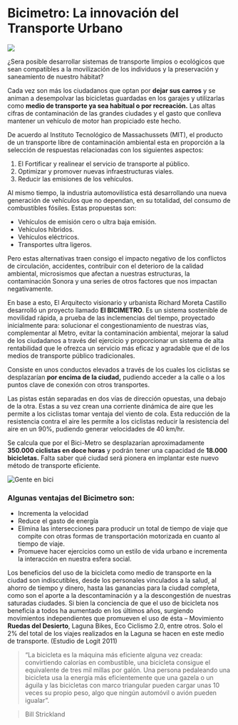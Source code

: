 Bicimetro: La innovación del Transporte Urbano
==============================================

<span class="contenido-imagen-previa"><img src="bicimetro-innovacion-transporte-urbano/imagen.jpg"></span>

¿Sera posible desarrollar sistemas de transporte limpios o ecológicos que sean compatibles a la movilización de los individuos y la preservación y saneamiento de nuestro hábitat?

Cada vez son más los ciudadanos que optan por **dejar sus carros** y se animan a desempolvar las bicicletas guardadas en los garajes y utilizarlas como **medio de transporte ya sea habitual o por recreación.** Las altas cifras de contaminación de las grandes ciudades y el gasto que conlleva mantener un vehículo de motor han propiciado este hecho.

De acuerdo al Instituto Tecnológico de Massachussets (MIT), el producto de un transporte libre de contaminación ambiental esta en proporción a la selección de respuestas relacionadas con los siguientes aspectos:

1. El Fortificar y realinear el servicio de transporte al público.
2. Optimizar y promover nuevas infraestructuras viales.
3. Reducir las emisiones de los vehículos.

Al mismo tiempo, la industria automovilística está desarrollando una nueva generación de vehículos que no dependan, en su totalidad, del consumo de combustibles fósiles.
Estas propuestas son:

- Vehículos de emisión cero o ultra baja emisión.
- Vehículos híbridos.
- Vehículos eléctricos.
- Transportes ultra ligeros.

Pero estas alternativas traen consigo el impacto negativo de los conflictos de circulación, accidentes, contribuir con el deterioro de la calidad ambiental, microsismos que afectan a nuestras estructuras, la contaminación Sonora y una series de otros factores que nos impactan negativamente.

En base a esto, El Arquitecto visionario y urbanista Richard Moreta Castillo desarrolló un proyecto llamado **El BICIMETRO**. Es un sistema sostenible de movilidad rápida, a prueba de las inclemencias del tiempo, proyectado inicialmente para: solucionar el congestionamiento de nuestras vías, complementar al Metro, evitar la contaminación ambiental, mejorar la salud de los ciudadanos  a través del ejercicio y proporcionar un sistema de alta rentabilidad que le ofrezca un servicio más eficaz y agradable que el de los medios de transporte público tradicionales.

Consiste en unos conductos elevados a través de los cuales los ciclistas se desplazarían **por encima de la ciudad,** pudiendo acceder a la calle o a los puntos clave de conexión con otros transportes.

Las pistas están separadas en dos vías de dirección opuestas, una debajo de la otra. Estas a su vez crean una corriente dinámica de aire que les permite a los ciclistas tomar ventaja del viento de cola. Esta reducción de la resistencia contra el aire les permite a los ciclistas reducir la resistencia del aire en un 90%, pudiendo generar velocidades de 40 km/hr.

Se calcula que por el Bici-Metro  se desplazarían aproximadamente **350.000 ciclistas en doce horas** y podrán tener una capacidad de **18.000 bicicletas.** Falta saber qué ciudad será pionera en implantar este nuevo método de transporte eficiente.

<img class="img-responsive" src="bicimetro-innovacion-transporte-urbano/gente-en-bici.jpg" alt="Gente en bici">

### Algunas ventajas del Bicimetro son:

* Incrementa la velocidad
* Reduce el gasto de energía
* Elimina las intersecciones  para producir un total de tiempo de viaje que compite con otras formas de transportación motorizada en cuanto al tiempo de viaje.
* Promueve hacer ejercicios como un estilo de vida urbano e incrementa la interacción  en nuestra esfera social.

Los beneficios del uso de la bicicleta como medio de transporte en la ciudad son indiscutibles, desde los personales vinculados a la salud, al ahorro de tiempo y dinero, hasta las ganancias para la ciudad completa, como son el aporte a la descontaminación y a la descongestión de nuestras saturadas ciudades. Si bien la conciencia de que el uso de bicicleta nos beneficia a todos ha aumentado en los últimos años, surgiendo movimientos independientes que promueven el uso de ésta – Movimiento **Ruedas del Desierto**, Laguna Bikes, Eco Ciclismo 2.0, entre otros. Solo el 2% del total de los viajes realizados en la Laguna se hacen en este medio de transporte. (Estudio de Logit 2011)

> “La bicicleta es la máquina más eficiente alguna vez creada: convirtiendo calorías en combustible, una bicicleta consigue el equivalente de tres mil millas por galón. Una persona pedaleando una bicicleta usa la energía más eficientemente que una gazela o un águila y las bicicletas con marco triangular pueden cargar unas 10 veces su propio peso, algo que ningún automóvil o avión pueden igualar”.

> Bill Strickland
